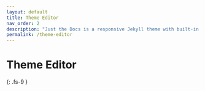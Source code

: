 ```yaml
---
layout: default
title: Theme Editor
nav_order: 2
description: "Just the Docs is a responsive Jekyll theme with built-in search that is easily customizable and hosted on GitHub Pages."
permalink: /theme-editor
---
```


# Theme Editor
{: .fs-9 }



